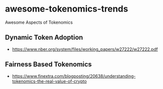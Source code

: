 # awesome-tokenomics-trends
Awesome Aspects of Tokenomics

## Dynamic Token Adoption
- https://www.nber.org/system/files/working_papers/w27222/w27222.pdf

## Fairness Based Tokenomics
- https://www.finextra.com/blogposting/20638/understanding-tokenomics-the-real-value-of-crypto
